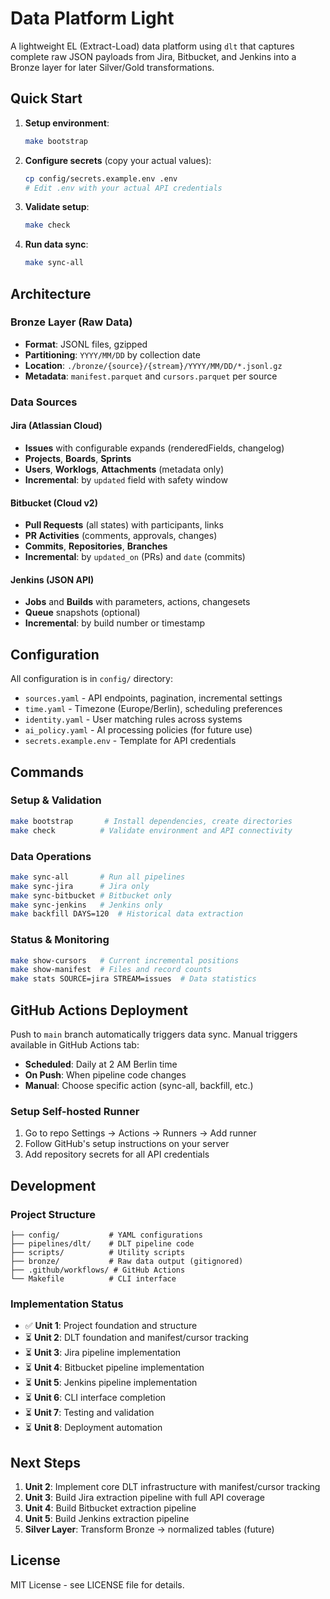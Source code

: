 # Data Platform Light

A lightweight EL (Extract-Load) data platform using `dlt` that captures complete raw JSON payloads from Jira, Bitbucket, and Jenkins into a Bronze layer for later Silver/Gold transformations.

## Quick Start

1. **Setup environment**:
   ```bash
   make bootstrap
   ```

2. **Configure secrets** (copy your actual values):
   ```bash
   cp config/secrets.example.env .env
   # Edit .env with your actual API credentials
   ```

3. **Validate setup**:
   ```bash
   make check
   ```

4. **Run data sync**:
   ```bash
   make sync-all
   ```

## Architecture

### Bronze Layer (Raw Data)
- **Format**: JSONL files, gzipped
- **Partitioning**: `YYYY/MM/DD` by collection date
- **Location**: `./bronze/{source}/{stream}/YYYY/MM/DD/*.jsonl.gz`
- **Metadata**: `manifest.parquet` and `cursors.parquet` per source

### Data Sources

#### Jira (Atlassian Cloud)
- **Issues** with configurable expands (renderedFields, changelog)
- **Projects**, **Boards**, **Sprints**  
- **Users**, **Worklogs**, **Attachments** (metadata only)
- **Incremental**: by `updated` field with safety window

#### Bitbucket (Cloud v2)
- **Pull Requests** (all states) with participants, links
- **PR Activities** (comments, approvals, changes)
- **Commits**, **Repositories**, **Branches**
- **Incremental**: by `updated_on` (PRs) and `date` (commits)

#### Jenkins (JSON API)
- **Jobs** and **Builds** with parameters, actions, changesets
- **Queue** snapshots (optional)
- **Incremental**: by build number or timestamp

## Configuration

All configuration is in `config/` directory:

- `sources.yaml` - API endpoints, pagination, incremental settings
- `time.yaml` - Timezone (Europe/Berlin), scheduling preferences  
- `identity.yaml` - User matching rules across systems
- `ai_policy.yaml` - AI processing policies (for future use)
- `secrets.example.env` - Template for API credentials

## Commands

### Setup & Validation
```bash
make bootstrap       # Install dependencies, create directories
make check          # Validate environment and API connectivity
```

### Data Operations
```bash
make sync-all       # Run all pipelines
make sync-jira      # Jira only
make sync-bitbucket # Bitbucket only  
make sync-jenkins   # Jenkins only
make backfill DAYS=120  # Historical data extraction
```

### Status & Monitoring
```bash
make show-cursors   # Current incremental positions
make show-manifest  # Files and record counts
make stats SOURCE=jira STREAM=issues  # Data statistics
```

## GitHub Actions Deployment

Push to `main` branch automatically triggers data sync. Manual triggers available in GitHub Actions tab:

- **Scheduled**: Daily at 2 AM Berlin time
- **On Push**: When pipeline code changes
- **Manual**: Choose specific action (sync-all, backfill, etc.)

### Setup Self-hosted Runner

1. Go to repo Settings → Actions → Runners → Add runner
2. Follow GitHub's setup instructions on your server
3. Add repository secrets for all API credentials

## Development

### Project Structure
```
├── config/           # YAML configurations
├── pipelines/dlt/    # DLT pipeline code
├── scripts/          # Utility scripts  
├── bronze/           # Raw data output (gitignored)
├── .github/workflows/ # GitHub Actions
└── Makefile          # CLI interface
```

### Implementation Status

- ✅ **Unit 1**: Project foundation and structure
- ⏳ **Unit 2**: DLT foundation and manifest/cursor tracking
- ⏳ **Unit 3**: Jira pipeline implementation  
- ⏳ **Unit 4**: Bitbucket pipeline implementation
- ⏳ **Unit 5**: Jenkins pipeline implementation
- ⏳ **Unit 6**: CLI interface completion
- ⏳ **Unit 7**: Testing and validation
- ⏳ **Unit 8**: Deployment automation

## Next Steps

1. **Unit 2**: Implement core DLT infrastructure with manifest/cursor tracking
2. **Unit 3**: Build Jira extraction pipeline with full API coverage
3. **Unit 4**: Build Bitbucket extraction pipeline  
4. **Unit 5**: Build Jenkins extraction pipeline
5. **Silver Layer**: Transform Bronze → normalized tables (future)

## License

MIT License - see LICENSE file for details.

